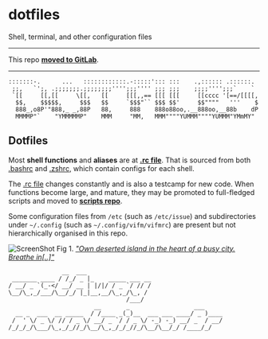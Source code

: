 # dotfiles
Shell, terminal, and other configuration files

---

This repo __[moved to GitLab](https://gitlab.com/mountaineerbr/dotfiles/)__.

---

    :::::::-.      ...   ::::::::::::.-:::::'::: :::    .,:::::: .::::::. 
     ;;,   `';, .;;;;;;;.;;;;;;;;'''';;;'''' ;;; ;;;    ;;;;'''';;;`    ` 
     `[[     [[,[[     \[[,   [[     [[[,,== [[[ [[[     [[cccc '[==/[[[[,
      $$,    $$$$$,     $$$   $$     `$$$"`` $$$ $$'     $$""""   '''    $
      888_,o8P'"888,_ _,88P   88,     888    888o88oo,.__888oo,__88b    dP
      MMMMP"`    "YMMMMMP"    MMM     "MM,   MMM""""YUMMM""""YUMMM"YMmMY" 


## Dotfiles

Most __shell functions__ and __aliases__ are at __[.rc file](.rc)__.
That is sourced from
both [.bashrc](https://gitlab.com/mountaineerbr/dotfiles/-/blob/main/.bashrc) and [.zshrc](https://gitlab.com/mountaineerbr/dotfiles/-/blob/main/.zshrc), which contain configs for each shell.

The [.rc file](https://gitlab.com/mountaineerbr/dotfiles/-/blob/main/.rc) changes constantly and is also a testcamp for new code.
When functions become large, and mature, they may be promoted to
full-fledged scripts and moved to __[scripts repo](https://gitlab.com/mountaineerbr/scripts)__.

Some configuration files from `/etc` (such as `/etc/issue`) and subdirectories under `~/.config` (such as `~/.config/vifm/vifmrc`) are present but not hierarchically organised in this repo. 

  
  

![ScreenShot](https://gitlab.com/mountaineerbr/dotfiles/-/raw/main/git_screenshot1.png)
Fig 1. [*"Own deserted island in the heart of a busy city. Breathe in[..]"*](https://www.youtube.com/watch?v=Mu3BfD6wmPg "Chilled Cow by Kupla")

  
  

                   __  ___                  
     _______ ____ / /_/ _ |_    _____ ___ __
    / __/ _ `(_-</ __/ __ | |/|/ / _ `/ // /
    \__/\_,_/___/\__/_/ |_|__,__/\_,_/\_, / 
                                     /___/  
                            __       _                  ___     
      __ _  ___  __ _____  / /____ _(_)__  ___ ___ ____/ _ )____
     /  ' \/ _ \/ // / _ \/ __/ _ `/ / _ \/ -_) -_) __/ _  / __/
    /_/_/_/\___/\_,_/_//_/\__/\_,_/_/_//_/\__/\__/_/ /____/_/   
                                                            

